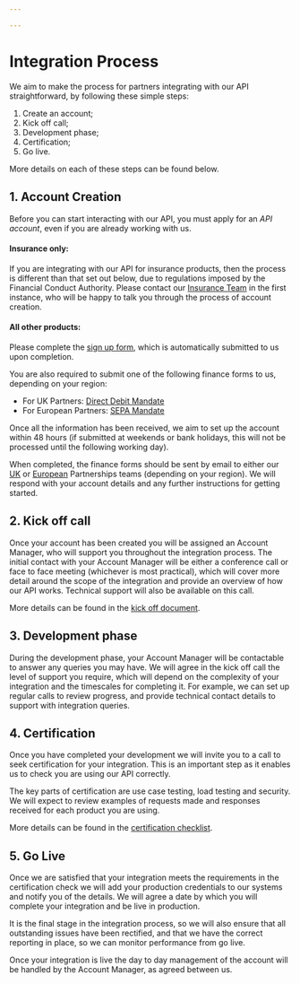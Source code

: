 ```yaml
---

---
```


# Integration Process

We aim to make the process for partners integrating with our API straightforward, by following these simple steps:

1. Create an account;
2. Kick off call;
3. Development phase;
4. Certification;
5. Go live.

More details on each of these steps can be found below.

## 1. Account Creation

Before you can start interacting with our API, you must apply for an *API account*, even if you are already working with us.

#### Insurance only:
If you are integrating with our API for insurance products, then the process is different than that set out below, due to regulations imposed by the Financial Conduct Authority. Please contact our [Insurance Team](mailto:travelinsurance@holidayextras.com) in the first instance, who will be happy to talk you through the process of account creation.

#### All other products:
Please complete the [sign up form](https://docs.google.com/forms/d/e/1FAIpQLSd1H4fp744DNt8mzwKt-7bh_xer3N2JbIHhNLRgUHwf2r9GZw/viewform?usp=sf_link), which is automatically submitted to us upon completion.

You are also required to submit one of the following finance forms to us, depending on your region:

- For UK Partners: [Direct Debit Mandate](https://github.com/holidayextras/partner-api-docs/blob/master/site/hxapi/NEW%20DD%20MANDATE%20RBS%20HX.pdf)
- For European Partners: [SEPA Mandate](https://github.com/holidayextras/partner-api-docs/blob/master/site/hxapi/SEPA%20Basislastschriftmandat.pdf)

Once all the information has been received, we aim to set up the account within 48 hours (if submitted at weekends or bank holidays, this will not be processed until the following working day).

When completed, the finance forms should be sent by email to either our [UK](mailto:sales@holidayextras.com) or [European](mailto:hxapi-contact@holidayextras.de) Partnerships teams (depending on your region). We will respond with your account details and any further instructions for getting started.

## 2. Kick off call

Once your account has been created you will be assigned an Account Manager, who will support you throughout the integration process. The initial contact with your Account Manager will be either a conference call or face to face meeting (whichever is most practical), which will cover more detail around the scope of the integration and provide an overview of how our API works. Technical support will also be available on this call.

More details can be found in the [kick off document](https://docs.google.com/document/d/1dL6kF3_hpBIKeXeEUkehR22geAhpazD8V58EVSRrUKo/edit).

## 3. Development phase

During the development phase, your Account Manager will be contactable to answer any queries you may have. We will agree in the kick off call the level of support you require, which will depend on the complexity of your integration and the timescales for completing it. For example, we can set up regular calls to review progress, and provide technical contact details to support with integration queries.

## 4. Certification

Once you have completed your development we will invite you to a call to seek certification for your integration. This is an important step as it enables us to check you are using our API correctly.

The key parts of certification are use case testing, load testing and security. We will expect to review examples of requests made and responses received for each product you are using.

More details can be found in the [certification checklist](https://docs.google.com/document/d/1W8cAttcx9l8VPSY999p0TzmrWifJyqIi3shxZVcrYTE/edit).

## 5. Go Live

Once we are satisfied that your integration meets the requirements in the certification check we will add your production credentials to our systems and notify you of the details. We will agree a date by which you will complete your integration and be live in production.

It is the final stage in the integration process, so we will also ensure that all outstanding issues have been rectified, and that we have the correct reporting in place, so we can monitor performance from go live.

Once your integration is live the day to day management of the account will be handled by the Account Manager, as agreed between us.
